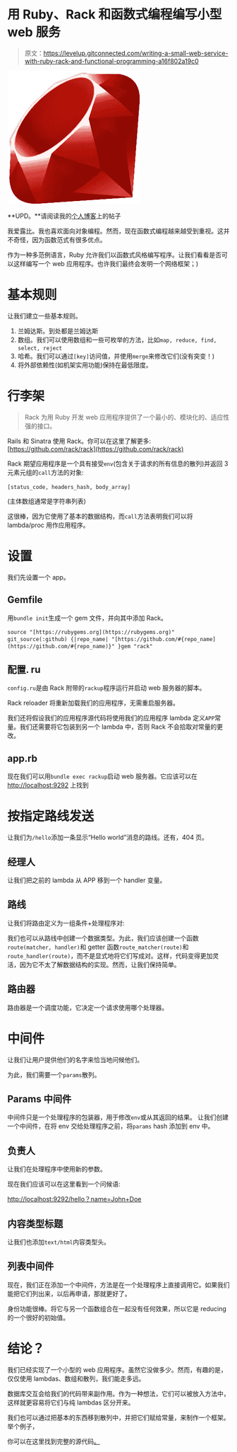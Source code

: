 # 用 Ruby、Rack 和函数式编程编写小型 web 服务

> 原文：<https://levelup.gitconnected.com/writing-a-small-web-service-with-ruby-rack-and-functional-programming-a16f802a19c0>

![](img/ed7dfcc9d785ece06cd92065a0f992cf.png)

**UPD。**请阅读我的[个人博客](https://nondv.wtf/blog/posts/writing-a-small-web-service-with-ruby-rack-and-fp.html)上的帖子

我爱露比。我也喜欢面向对象编程。然而，现在函数式编程越来越受到重视。这并不奇怪，因为函数范式有很多优点。

作为一种多范例语言，Ruby 允许我们以函数式风格编写程序。让我们看看是否可以这样编写一个 web 应用程序。也许我们最终会发明一个网络框架；)

# 基本规则

让我们建立一些基本规则。

1.  兰姆达斯。到处都是兰姆达斯
2.  数组。我们可以使用数组和一些可枚举的方法，比如`map, reduce, find, select, reject`
3.  哈希。我们可以通过`[key]`访问值，并使用`merge`来修改它们(没有突变！)
4.  将外部依赖性(如机架实用功能)保持在最低限度。

# 行李架

> Rack 为用 Ruby 开发 web 应用程序提供了一个最小的、模块化的、适应性强的接口。

Rails 和 Sinatra 使用 Rack。你可以在这里了解更多:[https://github.com/rack/rack](https://github.com/rack/rack)

Rack 期望应用程序是一个具有接受`env`(包含关于请求的所有信息的散列)并返回 3 元素元组的`call`方法的对象:

`[status_code, headers_hash, body_array]`

(主体数组通常是字符串列表)

这很棒，因为它使用了基本的数据结构，而`call`方法表明我们可以将 lambda/proc 用作应用程序。

# 设置

我们先设置一个 app。

## Gemfile

用`bundle init`生成一个 gem 文件，并向其中添加 Rack。

```
source "[https://rubygems.org](https://rubygems.org)"
git_source(:github) {|repo_name| "[https://github.com/#{repo_name](https://github.com/#{repo_name)}" }gem "rack"
```

## 配置. ru

`config.ru`是由 Rack 附带的`rackup`程序运行并启动 web 服务器的脚本。

Rack reloader 将重新加载我们的应用程序，无需重启服务器。

我们还将假设我们的应用程序源代码将使用我们的应用程序 lambda 定义`APP`常量。我们还需要将它包装到另一个 lambda 中，否则 Rack 不会拾取对常量的更改。

## app.rb

现在我们可以用`bundle exec rackup`启动 web 服务器。它应该可以在 [http://localhost:9292](http://localhost:9292) 上找到

# 按指定路线发送

让我们为`/hello`添加一条显示“Hello world”消息的路线。还有，404 页。

## 经理人

让我们把之前的 lambda 从 APP 移到一个 handler 变量。

## 路线

让我们将路由定义为一组条件+处理程序对:

我们也可以从路线中创建一个数据类型。为此，我们应该创建一个函数`route(matcher, handler)`和 getter 函数`route_matcher(route)`和`route_handler(route)`，而不是显式地将它们写成对。这样，代码变得更加灵活，因为它不太了解数据结构的实现。然而，让我们保持简单。

## 路由器

路由器是一个调度功能，它决定一个请求使用哪个处理器。

# 中间件

让我们让用户提供他们的名字来恰当地问候他们。

为此，我们需要一个`params`散列。

## Params 中间件

中间件只是一个处理程序的包装器，用于修改`env`或从其返回的结果。
让我们创建一个中间件，在将 env 交给处理程序之前，将`params` hash 添加到 env 中。

## 负责人

让我们在处理程序中使用新的参数。

现在我们应该可以在这里看到一个问候语:

[http://localhost:9292/hello？name=John+Doe](http://localhost:9292/hello?name=John+Doe)

## 内容类型标题

让我们也添加`text/html`内容类型头。

## 列表中间件

现在，我们正在添加一个中间件，方法是在一个处理程序上直接调用它。如果我们能把它们列出来，以后再申请，那就更好了。

身份功能很棒。将它与另一个函数组合在一起没有任何效果，所以它是 reducing 的一个很好的初始值。

# 结论？

我们已经实现了一个小型的 web 应用程序。虽然它没做多少。然而，有趣的是，仅仅使用 lambdas、数组和散列，我们能走多远。

数据库交互会给我们的代码带来副作用。作为一种想法，它们可以被放入方法中，这样就更容易将它们与纯 lambdas 区分开来。

我们也可以通过把基本的东西移到散列中，并把它们赋给常量，来制作一个框架。举个例子，

你可以在这里找到完整的源代码[。](https://github.com/Nondv/ruby-experiments/tree/master/functional_rack)